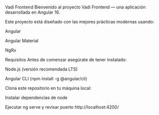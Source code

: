 Vadi Frontend
Bienvenido al proyecto Vadi Frontend — una aplicación desarrollada en Angular 16.

Este proyecto está diseñado con las mejores prácticas modernas usando:

Angular

Angular Material

NgRx

Requisitos
Antes de comenzar asegúrate de tener instalado:

Node.js (versión recomendada LTS)

Angular CLI (npm install -g @angular/cli)

Clona este repositorio en tu máquina local:

Instalar dependencias de node

Ejecutar ng serve y revisar puerto http://localhost:4200/
